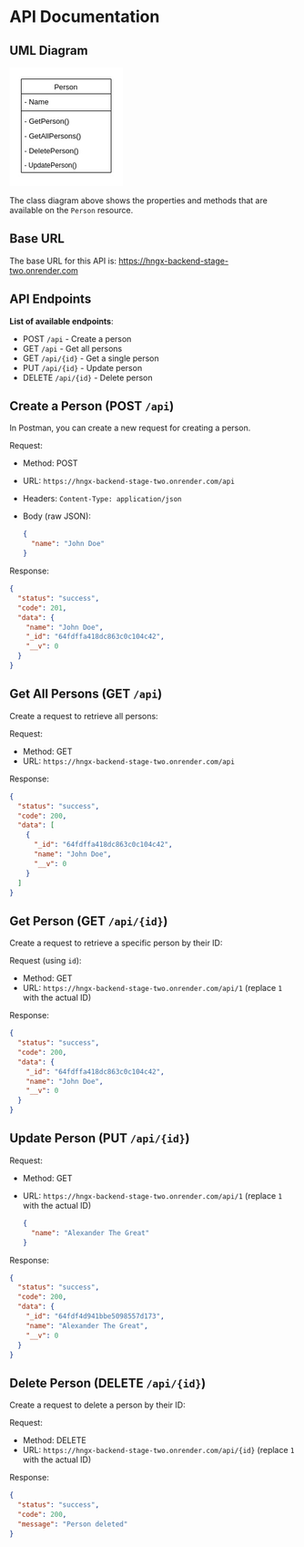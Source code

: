 # API Documentation

## UML Diagram

![Class Diagram for Person Resource](./uml-diagram.jpg)

The class diagram above shows the properties and methods that are available on the `Person` resource.

## Base URL

The base URL for this API is: https://hngx-backend-stage-two.onrender.com

## API Endpoints

**List of available endpoints**:

- POST `/api` - Create a person
- GET `/api` - Get all persons
- GET `/api/{id}` - Get a single person
- PUT `/api/{id}` - Update person
- DELETE `/api/{id}` - Delete person

## Create a Person (POST `/api`)

In Postman, you can create a new request for creating a person.

Request:

- Method: POST
- URL: `https://hngx-backend-stage-two.onrender.com/api`
- Headers: `Content-Type: application/json`
- Body (raw JSON):

  ```json
  {
    "name": "John Doe"
  }
  ```

Response:

```json
{
  "status": "success",
  "code": 201,
  "data": {
    "name": "John Doe",
    "_id": "64fdffa418dc863c0c104c42",
    "__v": 0
  }
}
```

## **Get All Persons (GET `/api`)**

Create a request to retrieve all persons:

Request:

- Method: GET
- URL: `https://hngx-backend-stage-two.onrender.com/api`

Response:

```json
{
  "status": "success",
  "code": 200,
  "data": [
    {
      "_id": "64fdffa418dc863c0c104c42",
      "name": "John Doe",
      "__v": 0
    }
  ]
}
```

## **Get Person (GET `/api/{id}`)**

Create a request to retrieve a specific person by their ID:

Request (using `id`):

- Method: GET
- URL: `https://hngx-backend-stage-two.onrender.com/api/1` (replace `1` with the actual ID)

Response:

```json
{
  "status": "success",
  "code": 200,
  "data": {
    "_id": "64fdffa418dc863c0c104c42",
    "name": "John Doe",
    "__v": 0
  }
}
```

## **Update Person (PUT `/api/{id}`)**

Request:

- Method: GET
- URL: `https://hngx-backend-stage-two.onrender.com/api/1` (replace `1` with the actual ID)

  ```json
  {
    "name": "Alexander The Great"
  }
  ```

Response:

```json
{
  "status": "success",
  "code": 200,
  "data": {
    "_id": "64fdf4d941bbe5098557d173",
    "name": "Alexander The Great",
    "__v": 0
  }
}
```

## **Delete Person (DELETE `/api/{id}`)**

Create a request to delete a person by their ID:

Request:

- Method: DELETE
- URL: `https://hngx-backend-stage-two.onrender.com/api/{id}` (replace `1` with the actual ID)

Response:

```json
{
  "status": "success",
  "code": 200,
  "message": "Person deleted"
}
```
